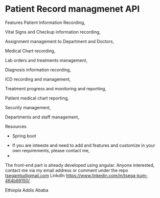 # Patient Record managmenet API  
 Features
Patient Information Recording,

Vital Signs and Checkup information recording,

Assignment management  to Department and Doctors,

Medical Chart recording,

Lab orders and treatments management,

Diagnosis information recording,

ICD recording and management,

Treatment progress and monitoring and reporting,

Patient medical chart reporting,

Security management,

Departments and staff management,


Resources
- Spring boot
* If you are inteeste and need to add and features and customize in your own requirements, please contact me,
* 
The front-end part is already developed using angular. Anyone interested, contact me via my email address or comment under the repo
tsegamtu@gmail.com
LinkdIn
https://www.linkedin.com/in/tsega-kum-464b69150/

Ethiopia Addis Ababa

